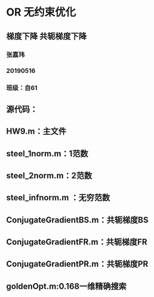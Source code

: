 # OR 无约束优化 
## 梯度下降 共轭梯度下降

### 张嘉玮
### 20190516
### 班级：自61

## 源代码：
## 	HW9.m：主文件
## 	steel_1norm.m：1范数
## 	steel_2norm.m：2范数
##  	steel_infnorm.m ：无穷范数
## 	ConjugateGradientBS.m：共轭梯度BS
## 	ConjugateGradientFR.m：共轭梯度FR 
## 	ConjugateGradientPR.m：共轭梯度PR
## 	goldenOpt.m:0.168一维精确搜索
